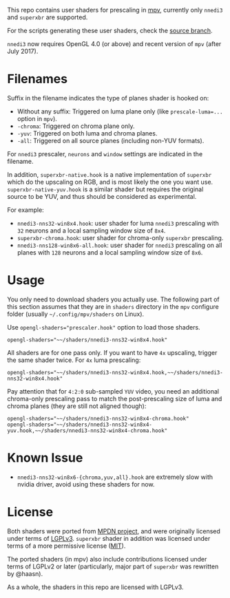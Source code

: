 This repo contains user shaders for prescaling in [mpv](https://mpv.io/),
currently only `nnedi3` and `superxbr` are supported.

For the scripts generating these user shaders, check the [source
branch](https://github.com/bjin/mpv-prescalers/tree/source).

`nnedi3` now requires OpenGL 4.0 (or above) and recent version of `mpv` (after
July 2017).

# Filenames

Suffix in the filename indicates the type of planes shader is hooked on:

* Without any suffix: Triggered on luma plane only (like `prescale-luma=...` option in `mpv`).
* `-chroma`: Triggered on chroma plane only.
* `-yuv`: Triggered on both luma and chroma planes.
* `-all`: Triggered on all source planes (including non-YUV formats).

For `nnedi3` prescaler, `neurons` and `window` settings are indicated in the
filename.

In addition, `superxbr-native.hook` is a native implementation of `superxbr`
which do the upscaling on RGB, and is most likely the one you want use.
`superxbr-native-yuv.hook` is a similar shader but requires the original source
to be YUV, and thus should be considered as experimental.

For example:
* `nnedi3-nns32-win8x4.hook`: user shader for luma `nnedi3` prescaling with `32`
  neurons and a local sampling window size of `8x4`.
* `superxbr-chroma.hook`: user shader for chroma-only `superxbr` prescaling.
* `nnedi3-nns128-win8x6-all.hook`: user shader for `nnedi3` prescaling on all
   planes with `128` neurons and a local sampling window size of `8x6`.

# Usage

You only need to download shaders you actually use. The following part of this
section assumes that they are in `shaders` directory in the `mpv` configure
folder (usually `~/.config/mpv/shaders` on Linux).

Use `opengl-shaders="prescaler.hook"` option to load those shaders.

```
opengl-shaders="~~/shaders/nnedi3-nns32-win8x4.hook"
```

All shaders are for one pass only. If you want to have `4x` upscaling, trigger
the same shader twice. For `4x` luma prescaling:

```
opengl-shaders="~~/shaders/nnedi3-nns32-win8x4.hook,~~/shaders/nnedi3-nns32-win8x4.hook"
```

Pay attention that for `4:2:0` sub-sampled `YUV` video, you need an additional
chroma-only prescaling pass to match the post-prescaling size of luma and
chroma planes (they are still not aligned though):

```
opengl-shaders="~~/shaders/nnedi3-nns32-win8x4-chroma.hook"
opengl-shaders="~~/shaders/nnedi3-nns32-win8x4-yuv.hook,~~/shaders/nnedi3-nns32-win8x4-chroma.hook"
```

# Known Issue

* `nnedi3-nns32-win8x6-{chroma,yuv,all}.hook` are extremely slow with nvidia
  driver, avoid using these shaders for now.

# License

Both shaders were ported from [MPDN
project](https://github.com/zachsaw/MPDN_Extensions), and were originally
licensed under terms of [LGPLv3](https://www.gnu.org/licenses/lgpl-3.0.en.html).
`superxbr` shader in addition was licensed under terms of a more permissive
license ([MIT](https://opensource.org/licenses/MIT)).

The ported shaders (in mpv) also include contributions licensed under terms of
LGPLv2 or later (particularly, major part of `superxbr` was rewritten by
@haasn).

As a whole, the shaders in this repo are licensed with LGPLv3.
